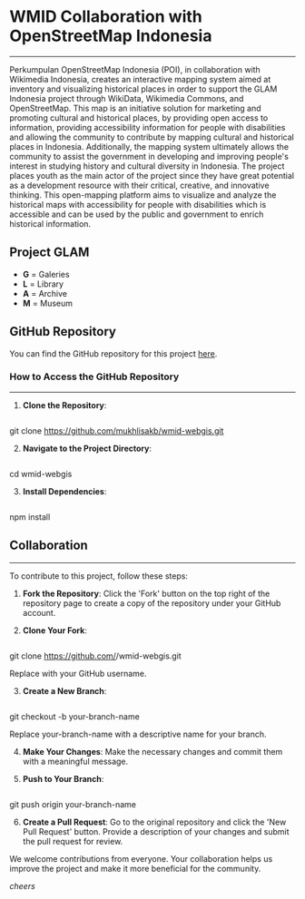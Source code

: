 # WMID Collaboration with OpenStreetMap Indonesia
---
Perkumpulan OpenStreetMap Indonesia (POI), in collaboration with Wikimedia Indonesia, creates an interactive mapping system aimed at inventory and visualizing historical places in order to support the GLAM Indonesia project through WikiData, Wikimedia Commons, and OpenStreetMap. This map is an initiative solution for marketing and promoting cultural and historical places, by providing open access to information, providing accessibility information for people with disabilities and allowing the community to contribute by mapping cultural and historical places in Indonesia. Additionally, the mapping system ultimately allows the community to assist the government in developing and improving people's interest in studying history and cultural diversity in Indonesia. The project places youth as the main actor of the project since they have great potential as a development resource with their critical, creative, and innovative thinking. This open-mapping platform aims to visualize and analyze the historical maps with accessibility for people with disabilities which is accessible and can be used by the public and government to enrich historical information.

## Project GLAM
- **G** = Galeries
- **L** = Library
- **A** = Archive
- **M** = Museum

## GitHub Repository
You can find the GitHub repository for this project [here](https://github.com/mukhlisakb/wmid-webgis.git).

### How to Access the GitHub Repository
---
1. **Clone the Repository**:
   ```bash
git clone https://github.com/mukhlisakb/wmid-webgis.git 
  
2. **Navigate to the Project Directory**:
    ```bash
cd wmid-webgis
    
3. **Install Dependencies**:
    ```bash
npm install
    

## Collaboration
---
To contribute to this project, follow these steps:

1. **Fork the Repository**:
Click the 'Fork' button on the top right of the repository page to create a copy of the repository under your GitHub account.

2. **Clone Your Fork**:
    ```bash
git clone https://github.com/<your-username>/wmid-webgis.git
    
Replace <your-username> with your GitHub username.

3. **Create a New Branch**:
    ```bash
git checkout -b your-branch-name
    
Replace your-branch-name with a descriptive name for your branch.

4. **Make Your Changes**:
Make the necessary changes and commit them with a meaningful message.

5. **Push to Your Branch**:
    ```bash
git push origin your-branch-name

6. **Create a Pull Request**:
Go to the original repository and click the 'New Pull Request' button. Provide a description of your changes and submit the pull request for review.

We welcome contributions from everyone. Your collaboration helps us improve the project and make it more beneficial for the community.

*cheers*



